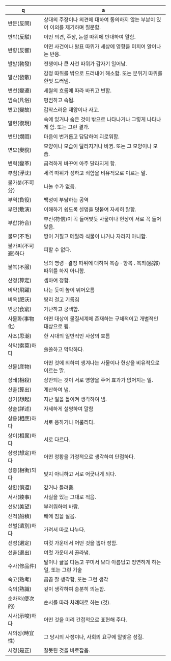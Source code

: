q | a
---|---
반문(反問)	| 상대의 주장이나 의견에 대하여 동의하지 않는 부분이 있어 이의를 제기하며 질문함. 
반박(反駁)	| 이떤 의견, 주장, 논설 따위에 반대하여 말함.
반향(反響)	| 어떤 사건이나 발표 따위가 세상에 영향을 미치어 알어나는 반응.
발발(勃發)	| 전쟁이나 큰 사건 따위가 갑자기 일어남.
발산(發散)	| 감정 따위를 밖으로 드러내어 해소함. 또는 분위기 따위를 한껏 드러냄.
변천(變遷)	| 세월의 흐름에 따라 바뀌고 변함.
범속(凡俗)	| 평범하고 속됨.
변고(變故)	| 갑작스러운 재앙이나 사고.
발현(復現)	| 속에 있거나 숨은 것이 밖으로 나타나거나 그렇게 나타나게 함. 또는 그런 결과.
번민(燗悶)	| 마음이 번거롭고 답답하여 괴로워함.
변모(變貌)	| 모양이나 모습이 달라지거나 바뀜. 또는 그 모양이나 모습.
변혁(變革)	| 급격하게 바꾸어 아주 달라지게 함.
부침(浮沈)	| 세력 따위가 성하고 쇠함을 비유적으로 이르는 말.
불가분(不可分)	| 나눌 수가 없음.
부역(負役)	| 백성이 부담하는 공역
부연(敷演)	| 이해하기 쉽도록 설명을 덧붙여 자세히 말함.
부합(符合)	| 부신(符信)이 꼭 들어맞듯 사물이나 현상이 서로 꼭 들어맞음.
불모(不毛)	| 땅이 거칠고 메말라 식물이 나거나 자라지 아니함.
불가피(不可避)하다	| 피할 수 없다.
불복(不服)	| 남의 명령 · 결정 따위에 대하여 복종 · 항복 . 복죄(服郭) 따위를 하지 아니함.
산정(算定)	| 셈하여 정함.
비약(飛躍)	| 나는 듯이 높이 뛰어오름
비옥(肥沃)	| 땅리 걸고 기름짐
빈궁(食窮)	| 가난하고 궁색함.
사물화(事物化)	| 어떤 대상이 물질세계에 존재하는 구체적이고 개별적인 대상으로 됨.
사조(思潮)	| 한 시대의 일반적인 사상의 흐름
삭막(索莫)하다	| 쓸쓸하고 막막하다.
산물(産物)	| 어떤 것에 의하여 생겨나는 사물이나 현상을 비유적으로 이르는 말.
상쇄(相殺)	| 상반되는 것이 서로 영향을 주어 효과가 없어지는 일.
산출(算出)	| 계산하여 냄.
상기(想起)	| 지난 일을 돌이켜 생각하여 냄.
상술(詳述)	| 자세하게 설명하여 말함
상응(相應)하다	| 서로 응하거나 어룰리다.
상이(相異)하다	| 서로 다르다.
상정(想定)하다	| 어떤 정황을 가정적으로 생각하여 단점하다.
상충(相街)되다	| 맞지 아니하고 서로 어긋나게 되다.
상환(償還)	| 갚거나 돌려줌.
서사(綾事)	| 사실을 있는 그대로 적음.
선망(美望)	| 부러워하여 바람.
선적(船積)	| 배에 짐을 실음.
선별(遺別)하다	| 가려서 따로 나누다.
선정(選定)	| 여럿 가운데서 어떤 것을 뽑아 정함.
선출(退出)	| 여럿 가운데서 골라냄.
수사(修品件)	| 말이나 글을 다듬고 꾸미서 보다 아름답고 정연하게 하는 일, 또는 그런 기술
숙고(熟考)	| 곰곰 잘 생각함, 또는 그런 생각
숙의(熟識)	| 깊이 생각하여 충분히 의논함.
순차적(便次的)	| 순서를 따라 차례대로 하는 (것).
시사(示唆)하다	| 어떤 것을 미리 간접적으로 표현해 주다.
시의성(時宜性)	| 그 당시의 사정이나, 사회의 요구에 알맞은 성질.
시정(是正)	| 잘못된 것을 바로잡음.